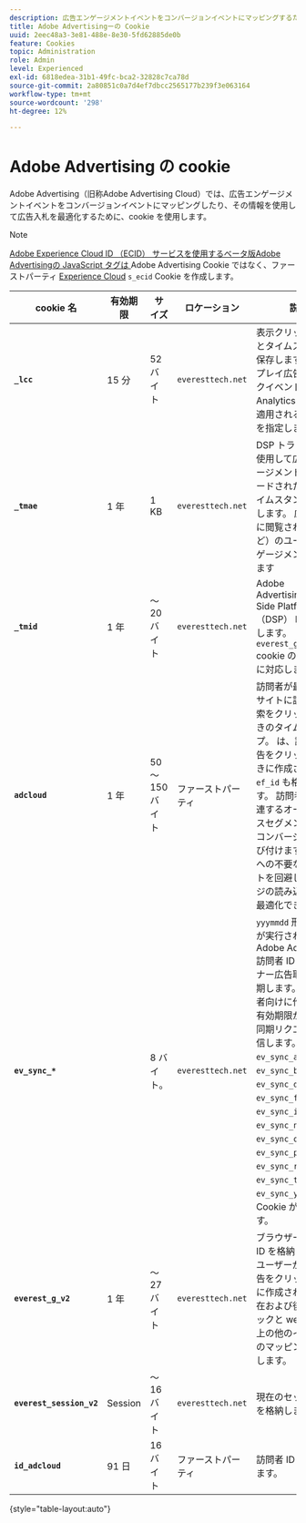 ```yaml
---
description: 広告エンゲージメントイベントをコンバージョンイベントにマッピングするためのAdobe Advertising Cookie について説明します。その情報を使用して広告入札を最適化する場合もあります。
title: Adobe Advertisingーの Cookie
uuid: 2eec48a3-3e81-488e-8e30-5fd62885de0b
feature: Cookies
topic: Administration
role: Admin
level: Experienced
exl-id: 6818edea-31b1-49fc-bca2-32828c7ca78d
source-git-commit: 2a80851c0a7d4ef7dbcc2565177b239f3e063164
workflow-type: tm+mt
source-wordcount: '298'
ht-degree: 12%

---
```


# Adobe Advertising の cookie

Adobe Advertising（旧称Adobe Advertising Cloud）では、広告エンゲージメントイベントをコンバージョンイベントにマッピングしたり、その情報を使用して広告入札を最適化するために、cookie を使用します。

>[!NOTE]
>
>[Adobe Experience Cloud ID （ECID） サービスを使用するベータ版Adobe Advertisingの JavaScript タグは ](https://experienceleague.adobe.com/docs/id-service/using/intro/overview.html?lang=ja)Adobe Advertising Cookie ではなく、ファーストパーティ [Experience Cloud](experience-cloud.md) `s_ecid` Cookie を作成します。

| cookie 名 | 有効期限 | サイズ | ロケーション | 説明 |
| --- | --- | --- | --- | --- |
| **`_lcc`** | 15 分 | 52 バイト | `everesttech.net` | 表示クリックの ID とタイムスタンプを保存します。 ディスプレイ広告のクリックイベントがAdobe Analytics ヒットに適用されるかどうかを指定します。 |
| **`_tmae`** | 1 年 | 1 KB | `everesttech.net` | DSP トラッキングを使用して広告エンゲージメントのエンコードされた ID とタイムスタンプを保存します。 広告（最後に閲覧された広告など）のユーザーエンゲージメントを含めます |
| **`_tmid`** | 1 年 | ～ 20 バイト | `everesttech.net` | Adobe AdvertisingDemand Side Platform（DSP） ID を格納します。 `everest_g_v2` cookie の訪問者 ID に対応します。 |
| **`adcloud`** | 1 年 | 50～150 バイト | ファーストパーティ | 訪問者が最後に web サイトに訪問して検索をクリックしたときのタイムスタンプ。 は、訪問者が広告をクリックしたときに作成された `ef_id` も格納します。 訪問者 ID を関連するオーディエンスセグメントおよびコンバージョンと結び付けます。 Adobeへの不要なリクエストを回避して、ページの読み込み時間を最適化できます。 |
| **`ev_sync_*`** |  | 8 バイト。 | `everesttech.net` | `yyymmdd` 形式で同期が実行された日付。 Adobe Advertising訪問者 ID をパートナー広告取引所と同期します。 新規訪問者向けに作成され、有効期限が切れると同期リクエストを送信します。 `ev_sync_ax`、`ev_sync_bk`、`ev_sync_dd`、`ev_sync_fs`、`ev_sync_ix`、`ev_sync_nx`、`ev_sync_ox`、`ev_sync_pm`、`ev_sync_rc`、`ev_sync_tm` および `ev_sync_yh` の Cookie が含まれます。 |
| **`everest_g_v2`** | 1 年 | ～ 27 バイト | `everesttech.net` | ブラウザーと訪問者 ID を格納します。 ユーザーが最初に広告をクリックした後に作成されます。 現在および後続のクリックと web サイト上の他のイベントとのマッピングに使用します。 |
| **`everest_session_v2`** | Session | ～ 16 バイト | `everesttech.net` | 現在のセッション ID を格納します。 |
| **`id_adcloud`** | 91 日 | 16 バイト | ファーストパーティ | 訪問者 ID を格納します。 |

{style="table-layout:auto"}
